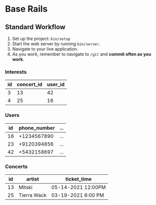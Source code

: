 # Base Rails

## Standard Workflow

 1. Set up the project: `bin/setup`
 1. Start the web server by running `bin/server`.
 1. Navigate to your live application.
 1. As you work, remember to navigate to `/git` and **commit often as you work.**

### Interests

|  id | concert_id  | user_id  |
|---|----|----|
| 3 | 13 | 42 |
| 4 | 25 | 16 |

### Users

| id | phone_number | ... |
|----|--------------|-----|
| 16 | +1234567890  | ... |
| 23 | +9120394856  | ... |
| 42 | +5432158697  | ... |

### Concerts

|  id | artist  | ticket_time  |
|---|----|----|
|  13 | Mitski | 05-14-2021 12:00PM |
| 25 | Tierra Wack | 03-19-2021 6:00 PM |
